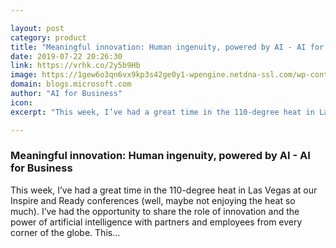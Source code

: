 ```yaml
---

layout: post
category: product
title: "Meaningful innovation: Human ingenuity, powered by AI - AI for Business"
date: 2019-07-22 20:26:30
link: https://vrhk.co/2y5b9Hb
image: https://1gew6o3qn6vx9kp3s42ge0y1-wpengine.netdna-ssl.com/wp-content/uploads/prod/sites/171/2019/07/MSAI_worldwide_1920x1080_v02-1024x576.jpg
domain: blogs.microsoft.com
author: "AI for Business"
icon: 
excerpt: "This week, I’ve had a great time in the 110-degree heat in Las Vegas at our Inspire and Ready conferences (well, maybe not enjoying the heat so much). I’ve had the opportunity to share the role of innovation and the power of artificial intelligence with partners and employees from every corner of the globe. This..."

---
```


### Meaningful innovation: Human ingenuity, powered by AI - AI for Business

This week, I’ve had a great time in the 110-degree heat in Las Vegas at our Inspire and Ready conferences (well, maybe not enjoying the heat so much). I’ve had the opportunity to share the role of innovation and the power of artificial intelligence with partners and employees from every corner of the globe. This...